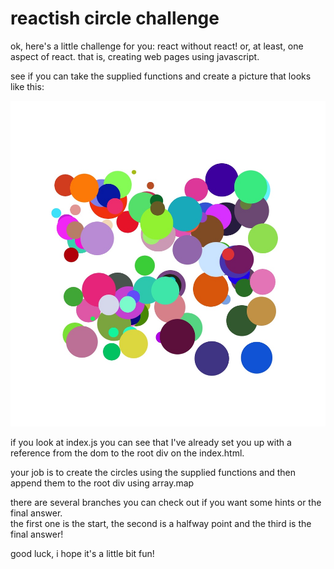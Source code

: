 # reactish circle challenge

ok, here's a little challenge for you: react without react!
or, at least, one aspect of react.
that is, creating web pages using javascript.

see if you can take the supplied functions and create a picture that looks like this:

![image of circles](circles.jpeg)

if you look at index.js you can see that I've already set you up with a reference from the dom to the root div on the index.html.

your job is to create the circles using the supplied functions and then append them to the root div using array.map

there are several branches you can check out if you want some hints or the final answer.  
the first one is the start, the second is a halfway point and the third is the final answer!

good luck, i hope it's a little bit fun!
